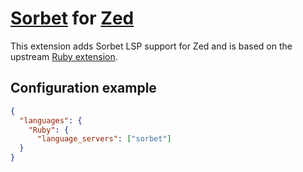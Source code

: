 # [Sorbet](https://sorbet.org/) for [Zed](https://zed.dev/)

This extension adds Sorbet LSP support for Zed and is based on the upstream [Ruby extension](https://github.com/zed-extensions/ruby).

## Configuration example

```json
{
  "languages": {
    "Ruby": {
      "language_servers": ["sorbet"]
  }
}
```
